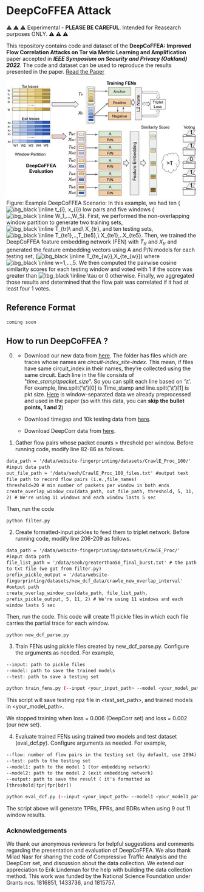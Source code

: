 # DeepCoFFEA Attack
:warning: :warning: :warning: Experimental - **PLEASE BE CAREFUL**. Intended for Reasearch purposes ONLY. :warning: :warning: :warning:

This repository contains code and dataset of the **DeepCoFFEA: Improved Flow Correlation Attacks on Tor via Metric Learning and Amplification** paper accepted in ***IEEE Symposium on Security and Privacy (Oakland) 2022***. The code and dataset can be used to reproduce the results presented in the paper. [Read the Paper](https://www.computer.org/csdl/proceedings-article/sp/2022/131600b429/1A4Q4jvFYs0)

![DeepCoFFEA Attack](./repo_img/DeepCoFFEA.jpg)
Figure: Example DeepCoFFEA Scenario: In this example, we had ten (<img src="https://latex.codecogs.com/png.image?\dpi{160}&space;\bg_black&space;\inline&space;t_{i},&space;x_{i}" title="\bg_black \inline t_{i}, x_{i}" />) low pairs and five windows (<img src="https://latex.codecogs.com/png.image?\dpi{160}&space;\bg_black&space;\inline&space;W_1,...,W_5" title="\bg_black \inline W_1,...,W_5" />). First, we performed the non-overlapping window partition to generate two training sets, <img src="https://latex.codecogs.com/png.image?\dpi{160}&space;\bg_black&space;\inline&space;T_{tr}\&space;and\&space;X_{tr}" title="\bg_black \inline T_{tr}\ and\ X_{tr}" />, and ten testing sets, <img src="https://latex.codecogs.com/png.image?\dpi{160}&space;\bg_black&space;\inline&space;T_{te1},..,T_{te5},\&space;X_{te1},..X_{te5}" title="\bg_black \inline T_{te1},..,T_{te5},\ X_{te1},..X_{te5}" />. Then, we trained the DeepCoFFEA feature embedding network (FEN) with $T_{tr}$ and $X_{tr}$ and generated the feature embedding vectors using A and P/N models for each testing set, (<img src="https://latex.codecogs.com/png.image?\dpi{160}&space;\bg_black&space;\inline&space;T_{te_{w}},X_{te_{w}}" title="\bg_black \inline T_{te_{w}},X_{te_{w}}" />) where <img src="https://latex.codecogs.com/png.image?\dpi{160}&space;\bg_black&space;\inline&space;w=1,...,5" title="\bg_black \inline w=1,...,5" />. We then computed the pairwise cosine similarity scores for each testing window and voted with 1 if the score was greater than <img src="https://latex.codecogs.com/png.image?\dpi{160}&space;\bg_black&space;\inline&space;\tau" title="\bg_black \inline \tau" /> or 0 otherwise. Finally, we aggregated those results and determined that the flow pair was correlated if it had at least four 1 votes.

## Reference Format
```
coming soon
```


## How to run DeepCoFFEA ?

0. - Download our new data from [here](https://drive.google.com/file/d/1ZYFXfESD15SAR4Q8hsoVYdTHpTD8Orys/view?usp=sharing).
   The folder has files which are traces whose names are *circuit-index*_*site-index*. This mean, if files have same circuit_index in their names, they’re collected using the same circuit. Each line in the file consists of "*time_stamp*\t*packet_size*”. So you can split each line based on ‘\t’. For example, line.spilt(‘\t’)[0] is Time_stamp and line.spilt(‘\t’)[1] is pkt size. [Here](https://drive.google.com/drive/folders/1PG0sF6AHHn_2LxyoIztwjpoxDmB7r39z?usp=sharing) is window-separated data we already preprocessed and used in the paper (so with this data, you can **skip the bullet points, 1 and 2**)
   
   
   - Download timegap and 10k testing data from [here](https://drive.google.com/drive/folders/1JUC-KBghWX42yg19gYDcrospyuE16d6X?usp=sharing).
   
   - Download DeepCorr data from [here](https://drive.google.com/drive/folders/1Z4PyMCX99xME3T_LLvURejSfisP9jy4n?usp=sharing). 


1. Gather flow pairs whose packet counts > threshold per window. Before running code, modify line 82-86 as follows.

```
data_path = '/data/website-fingerprinting/datasets/CrawlE_Proc_100/' #input data path
out_file_path = '/data/seoh/CrawlE_Proc_100_files.txt' #output text file path to record flow pairs (i.e.,file_names)
threshold=20 # min number of packets per window in both ends
create_overlap_window_csv(data_path, out_file_path, threshold, 5, 11, 2) # We're using 11 windows and each window lasts 5 sec
```
Then, run the code
```
python filter.py
```
2. Create formatted-input pickles to feed them to triplet network.  Before running code, modify line 206-209 as follows.
```
data_path = '/data/website-fingerprinting/datasets/CrawlE_Proc/' #input data path
file_list_path = '/data/seoh/greaterthan50_final_burst.txt' # the path to txt file (we got from filter.py)
prefix_pickle_output = '/data/website-fingerprinting/datasets/new_dcf_data/crawle_new_overlap_interval' #output path
create_overlap_window_csv(data_path, file_list_path, prefix_pickle_output, 5, 11, 2) # We're using 11 windows and each window lasts 5 sec
```
Then, run the code. This code will create 11 pickle files in which each file carries the partial trace for each window.
```
python new_dcf_parse.py
```

3. Train FENs using pickle files created by new_dcf_parse.py. Configure the arguments as needed. For example,
```
--input: path to pickle files
--model: path to save the trained models
--test: path to save a testing set
```

```bash
python train_fens.py (--input <your_input_path> --model <your_model_path> --test <test_set_path>)
```

This script will save testing npz file in <test_set_path>, and trained models in <your_model_path>.

We stopped training when loss = 0.006 (DeepCorr set) and loss = 0.002 (our new set).

4. Evaluate trained FENs using trained two models and test dataset (eval_dcf.py). Configure arguments as needed. For example, 
```
--flow: number of flow pairs in the testing set (by default, use 2094)
--test: path to the testing set
--model1: path to the model 1 (tor embedding network)
--model2: path to the model 2 (exit embedding network)
--output: path to save the result ( it's formatted as [threshold|tpr|fpr|bdr])
```

```bash
python eval_dcf.py (--input <your_input_path> --model1 <your_model1_path> --model2 <your_model2_path> --output <your_output_path>)
```

The script above will generate TPRs, FPRs, and BDRs when using 9 out 11 window results. 



### Acknowledgements
We thank our anonymous reviewers for helpful suggestions and comments regarding the presentation and evaluation of DeepCoFFEA. We also thank Milad Nasr for sharing the code of Compressive Traffic Analysis and the DeepCorr set, and discussion about the data collection. We extend our appreciation to Erik Lindeman for the help with building the data collection method. This work was funded by the National Science Foundation under Grants nos. 1816851, 1433736, and 1815757.

